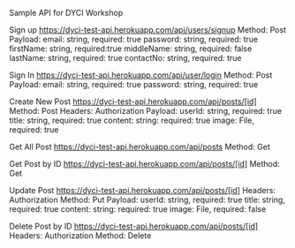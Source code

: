 Sample API for DYCI Workshop

Sign up
https://dyci-test-api.herokuapp.com/api/users/signup
Method: Post
Payload: 
  email: string, required: true
  password: string, required: true
  firstName: string, required:true
  middleName: string, required: false
  lastName: string, required: true
  contactNo: string, required: true
  
Sign In
https://dyci-test-api.herokuapp.com/api/user/login
Method: Post
Payload: 
  email: string, required: true
  password: string, required: true
  
Create New Post
https://dyci-test-api.herokuapp.com/api/posts/[id]
Method: Post
Headers: Authorization
Payload: 
  userId: string, required: true
  title: string, required: true
  content: string: required: true
  image: File, required: true
  
Get All Post
https://dyci-test-api.herokuapp.com/api/posts
Method: Get

Get Post by ID
https://dyci-test-api.herokuapp.com/api/posts/[id]
Method: Get

Update Post
https://dyci-test-api.herokuapp.com/api/posts/[id]
Headers: Authorization
Method: Put
Payload: 
  userId: string, required: true
  title: string, required: true
  content: string: required: true
  image: File, required: false
  
Delete Post by ID
https://dyci-test-api.herokuapp.com/api/posts/[id]
Headers: Authorization
Method: Delete
